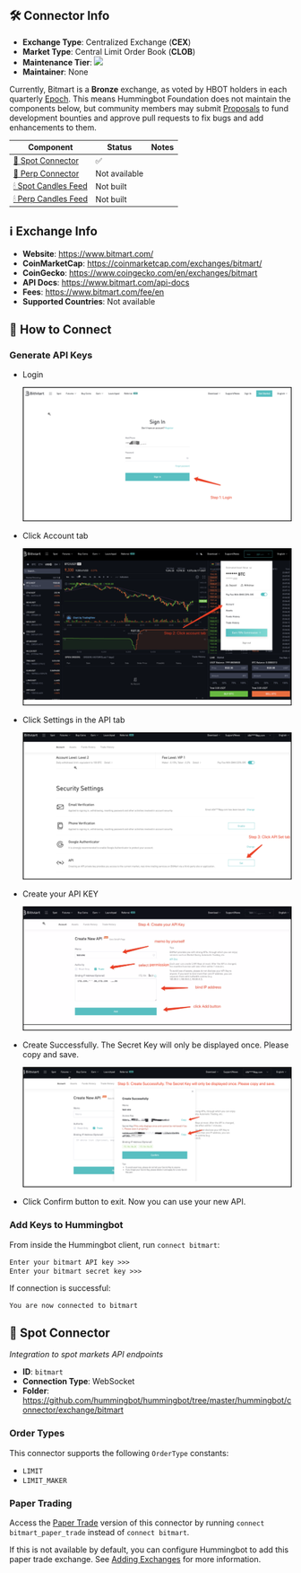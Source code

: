 ## 🛠 Connector Info

- **Exchange Type**: Centralized Exchange (**CEX**)
- **Market Type**: Central Limit Order Book (**CLOB**)
- **Maintenance Tier**: ![](https://img.shields.io/static/v1?label=Hummingbot&message=BRONZE&color=green)
- **Maintainer**: None

Currently, Bitmart is a **Bronze** exchange, as voted by HBOT holders in each quarterly [Epoch](/governance/epochs). This means Hummingbot Foundation does not maintain the components below, but community members may submit [Proposals](/governance/proposals) to fund development bounties and approve pull requests to fix bugs and add enhancements to them.

| Component | Status | Notes | 
| --------- | ------ | ----- |
| [🔀 Spot Connector](#spot-connector) | ✅ |
| [🔀 Perp Connector](#perp-connector) | Not available |
| [🕯 Spot Candles Feed](#spot-candles-feed) | Not built  | 
| [🕯 Perp Candles Feed](#perp-candles-feed) | Not built  | 

## ℹ️ Exchange Info

- **Website**: <https://www.bitmart.com/>
- **CoinMarketCap**: <https://coinmarketcap.com/exchanges/bitmart/>
- **CoinGecko**: <https://www.coingecko.com/en/exchanges/bitmart>
- **API Docs**: https://www.bitmart.com/api-docs
- **Fees**: https://www.bitmart.com/fee/en
- **Supported Countries**: Not available

## 🔑 How to Connect

### Generate API Keys

- Login

    ![API](bitmart-api1.png)

- Click Account tab

    ![API](bitmart-api2.png)

- Click Settings in the API tab

    ![API](bitmart-api3.png)

- Create your API KEY

    ![API](bitmart-api4.png)

- Create Successfully. The Secret Key will only be displayed once. Please copy and save.

    ![API](bitmart-api5.png)

- Click Confirm button to exit. Now you can use your new API.

### Add Keys to Hummingbot

From inside the Hummingbot client, run `connect bitmart`:

```
Enter your bitmart API key >>>
Enter your bitmart secret key >>>
```

If connection is successful:

```
You are now connected to bitmart
```


## 🔀 Spot Connector
*Integration to spot markets API endpoints*

- **ID**: `bitmart`
- **Connection Type**: WebSocket
- **Folder**: https://github.com/hummingbot/hummingbot/tree/master/hummingbot/connector/exchange/bitmart

### Order Types

This connector supports the following `OrderType` constants:

- `LIMIT`
- `LIMIT_MAKER`

### Paper Trading

Access the [Paper Trade](/global-configs/paper-trade/) version of this connector by running `connect bitmart_paper_trade` instead of `connect bitmart`.

If this is not available by default, you can configure Hummingbot to add this paper trade exchange. See [Adding Exchanges](/global-configs/paper-trade/#adding-exchanges) for more information.
